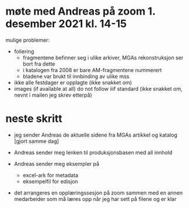 # møte med Andreas på zoom 1. desember 2021 kl. 14-15

mulige problemer:
- foliering
  - fragmentene befinner seg i ulike arkiver, MGAs rekonstruksjon ser bort fra dette
  - i katalogen fra 2008 er bare AM-fragmentene nummerert
  - bladene var brukt til innbinding av ulike mss
- ikke alle festdager er opplagte (ikke snakket om)
- images (if available at all) do not follow iiif standard (ikke snakket om, nevnt i mailen jeg skrev etterpå)


# neste skritt

- jeg sender Andreas de aktuelle sidene fra MGAs artikkel og katalog [gjort samme dag]
- Andreas sender meg lenken til produksjonsbasen med all innhold
- Andreas sender meg eksempler på
  - excel-ark for metadata
  - eksempelfil for edisjon
 
- det arrangeres en opplæringssesjon på zoom sammen med en annen medarbeider som må læres opp når jeg har sett på filene og er klar
